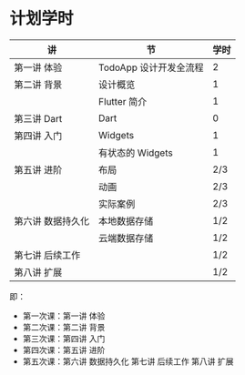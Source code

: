 # 计划学时

| 讲 | 节 | 学时 |
|---|---|---|
| 第一讲 体验 | TodoApp 设计开发全流程 | 2 |
| 第二讲 背景 | 设计概览 | 1 |
|  | Flutter 简介 | 1 |
| 第三讲 Dart | Dart | 0 |
| 第四讲 入门 | Widgets | 1 |
|  | 有状态的 Widgets | 1 |
| 第五讲 进阶 | 布局 | 2/3 |
|  | 动画 | 2/3 |
|  | 实际案例 | 2/3 |
| 第六讲 数据持久化 | 本地数据存储 | 1/2 |
|  | 云端数据存储 | 1/2 |
| 第七讲 后续工作 |  | 1/2 |
| 第八讲 扩展 |  | 1/2 |

即：

- 第一次课：第一讲 体验
- 第二次课：第二讲 背景
- 第三次课：第四讲 入门
- 第四次课：第五讲 进阶
- 第五次课：第六讲 数据持久化 第七讲 后续工作 第八讲 扩展
